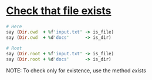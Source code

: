 [1]: https://rosettacode.org/wiki/Check_that_file_exists

# [Check that file exists][1]

```ruby
# Here
say (Dir.cwd  + %f'input.txt' -> is_file)
say (Dir.cwd  + %d'docs'      -> is_dir)
 
# Root
say (Dir.root + %f'input.txt' -> is_file)
say (Dir.root + %d'docs'      -> is_dir)
```


NOTE: To check only for existence, use the method _exists_
